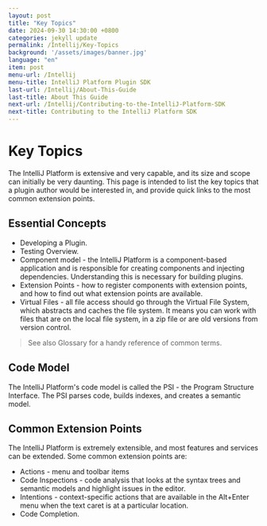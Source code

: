 ```yaml
---
layout: post
title: "Key Topics"
date: 2024-09-30 14:30:00 +0800
categories: jekyll update
permalink: /Intellij/Key-Topics
background: '/assets/images/banner.jpg'
language: "en"
item: post
menu-url: /Intellij
menu-title: IntelliJ Platform Plugin SDK
last-url: /Intellij/About-This-Guide
last-title: About This Guide
next-url: /Intellij/Contributing-to-the-IntelliJ-Platform-SDK
next-title: Contributing to the IntelliJ Platform SDK
---
```


# Key Topics

The IntelliJ Platform is extensive and very capable, and its size and scope can initially be very daunting. This page is intended to list the key topics that a plugin author would be interested in, and provide quick links to the most common extension points.

## Essential Concepts

- Developing a Plugin.
- Testing Overview.
- Component model - the IntelliJ Platform is a component-based application and is responsible for creating components and injecting dependencies. Understanding this is necessary for building plugins.
- Extension Points - how to register components with extension points, and how to find out what extension points are available.
- Virtual Files - all file access should go through the Virtual File System, which abstracts and caches the file system. It means you can work with files that are on the local file system, in a zip file or are old versions from version control.

> See also Glossary for a handy reference of common terms.

## Code Model

The IntelliJ Platform's code model is called the PSI - the Program Structure Interface. The PSI parses code, builds indexes, and creates a semantic model.

## Common Extension Points

The IntelliJ Platform is extremely extensible, and most features and services can be extended. Some common extension points are:

- Actions - menu and toolbar items
- Code Inspections - code analysis that looks at the syntax trees and semantic models and highlight issues in the editor.
- Intentions - context-specific actions that are available in the Alt+Enter menu when the text caret is at a particular location.
- Code Completion.